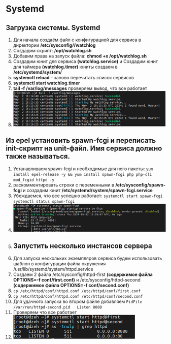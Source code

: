 # Systemd
## Загрузка системы. Systemd
1. Для начала создаём файл с конфигурацией для сервиса в директории  **/etc/sysconfig//watchlog**
2. Создадим скрипт: **/opt/watchlog.sh**
3. Добавим права на запуск файла:  **chmod +x /opt/watchlog.sh**
4. Создадим юнит для сервиса **(watchlog.service)** и Создадим юнит для таймера **(watchlog.timer)**   юниты создаем в **/etc/systemd/system/** 
5. **systemctl reload** - заново перечитать список сервисов
6. **systemctl start watchlog.timer**
7. **tail -f /var/log/messages** проверяем вывод, что все работает
8. ![alt text](./Pictures/1.png)
## Из epel установить spawn-fcgi и переписать init-скрипт на unit-файл. Имя сервиса должно также называться.
1. Устанавливаем spawn-fcgi и необходимые для него пакеты: ``` yum install epel-release -y && yum install spawn-fcgi php php-cli mod_fcgid httpd -y ```
2. раскомментировать строки с переменными в **/etc/sysconfig/spawn-fcgi** и создадим юнит **/etc/systemd/system/spawn-fcgi.service**
3. Убеждаемся, что все успешно работает:  ``` systemctl start spawn-fcgi  ```  ``` systemctl status spawn-fcgi  ```
4. ![alt text](./Pictures/2.png)
5. ## Запустить несколько инстансов сервера
6. Для запуска нескольких экземпляров сервиса будем использовать шаблон в конфигурации файла окружения /usr/lib/systemd/system/httpd.service
7.  Создаем 2 файла /etc/sysconfig/httpd-first  **(содержимое файла OPTIONS=-f conf/first.conf)**   и /etc/sysconfig/httpd-second  **(содержимое файла OPTIONS=-f conf/second.conf)**
8.  ``` cp /etc/httpd/conf/httpd.conf /etc/httpd/conf/first.conf ``` 
9.  ``` cp /etc/httpd/conf/httpd.conf /etc/httpd/conf/second.conf ```
10.  Для удачного запуска во втором файле добавляем ``` PidFile /var/run/httpd-second.pid   Listen 8080 ```    
11.  Проверяем что все работает
12.  ![alt text](./Pictures/3.png)





